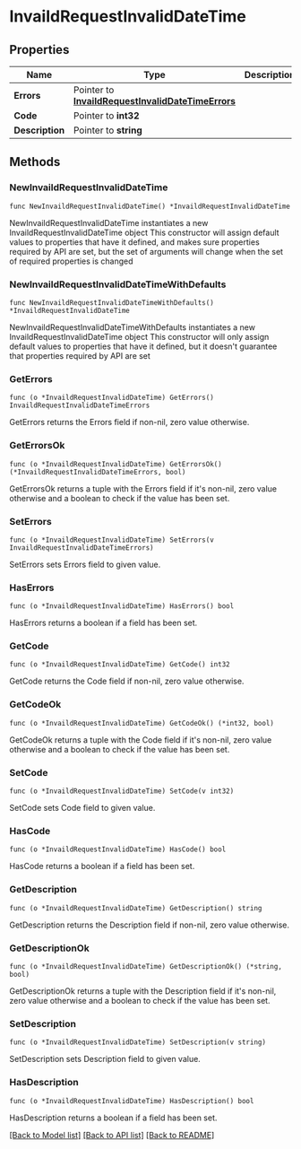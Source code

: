 # InvaildRequestInvalidDateTime

## Properties

Name | Type | Description | Notes
------------ | ------------- | ------------- | -------------
**Errors** | Pointer to [**InvaildRequestInvalidDateTimeErrors**](InvaildRequestInvalidDateTimeErrors.md) |  | [optional] 
**Code** | Pointer to **int32** |  | [optional] 
**Description** | Pointer to **string** |  | [optional] 

## Methods

### NewInvaildRequestInvalidDateTime

`func NewInvaildRequestInvalidDateTime() *InvaildRequestInvalidDateTime`

NewInvaildRequestInvalidDateTime instantiates a new InvaildRequestInvalidDateTime object
This constructor will assign default values to properties that have it defined,
and makes sure properties required by API are set, but the set of arguments
will change when the set of required properties is changed

### NewInvaildRequestInvalidDateTimeWithDefaults

`func NewInvaildRequestInvalidDateTimeWithDefaults() *InvaildRequestInvalidDateTime`

NewInvaildRequestInvalidDateTimeWithDefaults instantiates a new InvaildRequestInvalidDateTime object
This constructor will only assign default values to properties that have it defined,
but it doesn't guarantee that properties required by API are set

### GetErrors

`func (o *InvaildRequestInvalidDateTime) GetErrors() InvaildRequestInvalidDateTimeErrors`

GetErrors returns the Errors field if non-nil, zero value otherwise.

### GetErrorsOk

`func (o *InvaildRequestInvalidDateTime) GetErrorsOk() (*InvaildRequestInvalidDateTimeErrors, bool)`

GetErrorsOk returns a tuple with the Errors field if it's non-nil, zero value otherwise
and a boolean to check if the value has been set.

### SetErrors

`func (o *InvaildRequestInvalidDateTime) SetErrors(v InvaildRequestInvalidDateTimeErrors)`

SetErrors sets Errors field to given value.

### HasErrors

`func (o *InvaildRequestInvalidDateTime) HasErrors() bool`

HasErrors returns a boolean if a field has been set.

### GetCode

`func (o *InvaildRequestInvalidDateTime) GetCode() int32`

GetCode returns the Code field if non-nil, zero value otherwise.

### GetCodeOk

`func (o *InvaildRequestInvalidDateTime) GetCodeOk() (*int32, bool)`

GetCodeOk returns a tuple with the Code field if it's non-nil, zero value otherwise
and a boolean to check if the value has been set.

### SetCode

`func (o *InvaildRequestInvalidDateTime) SetCode(v int32)`

SetCode sets Code field to given value.

### HasCode

`func (o *InvaildRequestInvalidDateTime) HasCode() bool`

HasCode returns a boolean if a field has been set.

### GetDescription

`func (o *InvaildRequestInvalidDateTime) GetDescription() string`

GetDescription returns the Description field if non-nil, zero value otherwise.

### GetDescriptionOk

`func (o *InvaildRequestInvalidDateTime) GetDescriptionOk() (*string, bool)`

GetDescriptionOk returns a tuple with the Description field if it's non-nil, zero value otherwise
and a boolean to check if the value has been set.

### SetDescription

`func (o *InvaildRequestInvalidDateTime) SetDescription(v string)`

SetDescription sets Description field to given value.

### HasDescription

`func (o *InvaildRequestInvalidDateTime) HasDescription() bool`

HasDescription returns a boolean if a field has been set.


[[Back to Model list]](../README.md#documentation-for-models) [[Back to API list]](../README.md#documentation-for-api-endpoints) [[Back to README]](../README.md)


